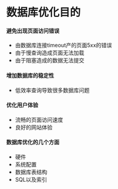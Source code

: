 # 数据库优化目的

#### 避免出现页面访问错误

- 由数据库连接timeout产的页面5xx的错误
- 由于慢查询造成页面无法加载
- 由于阻塞造成的数据无法提交

#### 增加数据库的稳定性

- 低效率查询导致很多数据库问题

#### 优化用户体验

- 流畅的页面访问速度
- 良好的网站体验

#### 数据库优化的几个方面

- 硬件
- 系统配置
- 数据库表结构
- SQL以及索引
